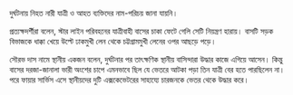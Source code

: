 দুর্ঘটনায় নিহত নারী যাত্রী ও আহত ব্যক্তিদের নাম-পরিচয় জানা যায়নি।

প্রত্যক্ষদর্শীরা বলেন, স্টার লাইন পরিবহনের যাত্রীবাহী বাসের চাকা ফেটে গেলি সেটি নিয়ন্ত্রণ হারায়। বাসটি সড়ক বিভাজকে ধাক্কা খেয়ে উল্টে ঢাকমুখী লেন থেকে চট্টগ্রামমুখী লেনের ওপর আছড়ে পড়ে।

সৌরভ দাস নামে স্থানীয় একজন বলেন, দুর্ঘটনার পর তাৎক্ষণিক স্থানীয় বাসিন্দারা উদ্ধার কাজে এগিয়ে আসেন। কিন্তু বাসের দরজা-জানালা ভারী অংশের চাপে এমনভাবে ছিল যে ভেতরে আটকা পড়া তিন যাত্রী বের হতে পারছিলেন না। পরে ফায়ার সার্ভিস এসে স্থানীয়দের দুটি এক্সকেভেটরের সাহায্যে চারজনকে ভেতর থেকে উদ্ধার করে।
